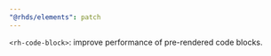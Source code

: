 ```yaml
---
"@rhds/elements": patch
---
```

`<rh-code-block>`: improve performance of pre-rendered code blocks.
